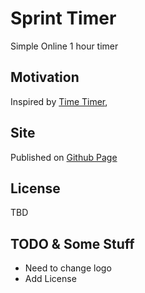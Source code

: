# Sprint Timer
Simple Online 1 hour timer


## Motivation
Inspired by [Time Timer](https://www.timetimer.com/), 


## Site
Published on [Github Page](https://tallua.github.io/sprint-timer/)


## License
TBD

## TODO & Some Stuff
 - Need to change logo
 - Add License